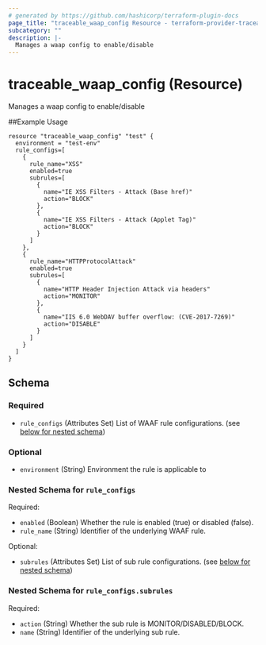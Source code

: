 ```yaml
---
# generated by https://github.com/hashicorp/terraform-plugin-docs
page_title: "traceable_waap_config Resource - terraform-provider-traceable"
subcategory: ""
description: |-
  Manages a waap config to enable/disable
---
```


# traceable_waap_config (Resource)

Manages a waap config to enable/disable

##Example Usage
```
resource "traceable_waap_config" "test" {
  environment = "test-env"
  rule_configs=[
    { 
      rule_name="XSS"
      enabled=true
      subrules=[
        {
          name="IE XSS Filters - Attack (Base href)"
          action="BLOCK"
        },
        {
          name="IE XSS Filters - Attack (Applet Tag)"
          action="BLOCK"
        }
      ]
    },
    { 
      rule_name="HTTPProtocolAttack"
      enabled=true
      subrules=[
        {
          name="HTTP Header Injection Attack via headers"
          action="MONITOR"
        },
        {
          name="IIS 6.0 WebDAV buffer overflow: (CVE-2017-7269)"
          action="DISABLE"
        }
      ]
    }
  ]
}
```

<!-- schema generated by tfplugindocs -->
## Schema

### Required

- `rule_configs` (Attributes Set) List of WAAF rule configurations. (see [below for nested schema](#nestedatt--rule_configs))

### Optional

- `environment` (String) Environment the rule is applicable to

<a id="nestedatt--rule_configs"></a>
### Nested Schema for `rule_configs`

Required:

- `enabled` (Boolean) Whether the rule is enabled (true) or disabled (false).
- `rule_name` (String) Identifier of the underlying WAAF rule.

Optional:

- `subrules` (Attributes Set) List of sub rule configurations. (see [below for nested schema](#nestedatt--rule_configs--subrules))

<a id="nestedatt--rule_configs--subrules"></a>
### Nested Schema for `rule_configs.subrules`

Required:

- `action` (String) Whether the sub rule is MONITOR/DISABLED/BLOCK.
- `name` (String) Identifier of the underlying sub rule.

